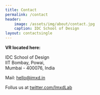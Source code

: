 ```yaml
---
title: Contact
permalink: /contact
header:
    image: /assets/img/about/contact.jpg
    caption: IDC School of Design
layout: contactsingle
---
```


<!--
<figure class="align-center" style="width:100%;">
  <img src="{{ site.url }}{{ site.baseurl }}/assets/img/about/contact.jpg" alt="contact_banner">
</figure> 
-->

**VR located here:**

IDC School of Design  
IIT Bombay, Powai,  
Mumbai - 400076, India  

Mail: <a href="mailto:hello@imxd.in?subject=Hello IMXD team!">hello@imxd.in</a>

Follus us at <a href="https://twitter.com/ImxdLab">twitter.com/ImxdLab</a>